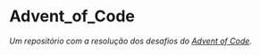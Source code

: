 # Advent_of_Code

*Um repositório com a resolução dos desafios do [Advent of Code].*

[Advent of Code]: https://adventofcode.com/
